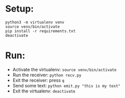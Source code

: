 # Setup:

```
python3 -m virtualenv venv
source venv/bin/activate
pip install -r requirements.txt
deactivate
```
# Run:

* Activate the virtualenv: `source venv/bin/activate`
* Run the receiver: `python recv.py`
* Exit the receiver: press `q`
* Send some text: `python emit.py "this is my text"`
* Exit the virtualenv: `deactivate`